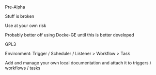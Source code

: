 Pre-Alpha

Stuff is broken

Use at your own risk

Probably better off using Docke-GE until this is better developed

GPL3


Environment:
Trigger / Scheduler / Listener > Workflow > Task 

Add and manage your own local documentation and attach it to triggers / workflows / tasks

